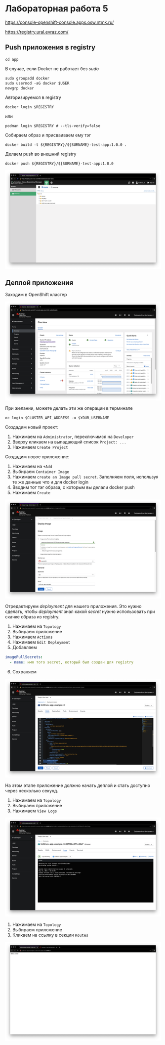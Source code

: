 # Лабораторная работа 5

https://console-openshift-console.apps.osw.ntmk.ru/

https://registry.ural.evraz.com/

## Push приложения в registry

```shell
cd app
```

В случае, если Docker не работает без _sudo_

```shell
sudo groupadd docker
sudo usermod -aG docker $USER
newgrp docker
```

Авторизируемся в registry
```shell
docker login $REGISTRY
```
или

```shell
podman login $REGISTRY # --tls-verify=false
```

Собираем образ и присваиваем ему тэг
```shell
docker build -t ${REGISTRY}/${SURNAME}-test-app:1.0.0 .
```

Делаем push во внешний registry
```shell
docker push ${REGISTRY}/${SURNAME}-test-app:1.0.0
```

![img](./.readme-images/01-registry.png)

## Деплой приложения

Заходим в OpenShift кластер

![img](./.readme-images/02-cluster.png)

При желании, можете делать эти же операции в терминале

```shell
oc login $CLUSTER_API_ADDRESS -u $YOUR_USERNAME
```

Создадим новый проект:
1) Нажимаем на `Administrator`, переключимся на `Developer`
2) Вверху кликаем на выпадающий список `Project: ...`
3) Нажимаем `Create Project`

Создадим новое приложение:
1) Нажимаем на `+Add`
2) Выбираем `Container Image`
3) Нажимаем `create an Image pull secret`. Заполняем поля, используя те же данные что и для docker login
4) Вводим тот тэг образа, с которым вы делали docker push
5) Нажимаем `Create`

![img](./.readme-images/03-new-app.png)

Отредактируем _deployment_ для нашего приложения. Это нужно сделать, чтобы _deployment_ знал какой _secret_ нужно использовать при скачке образа из registry.

1) Нажимаем на `Topology`
2) Выбираем приложение
3) Нажимаем `Actions`
4) Нажимаем `Edit Deployment`
5) Добавляем
```yaml
imagePullSecrets:
  - name: имя того secret, который был создан для registry
```
6) Сохраняем

![img](./.readme-images/04-edit-deploy.png)

На этом этапе приложение должно начать деплой и стать доступно через несколько секунд.

1) Нажимаем на `Topology`
2) Выбираем приложение
3) Нажимаем `View Logs`

![img](./.readme-images/05-logs.png)

1) Нажимаем на `Topology`
2) Выбираем приложение
3) Кликаем на ссылку в секции `Routes`

![img](./.readme-images/06-route.png)
